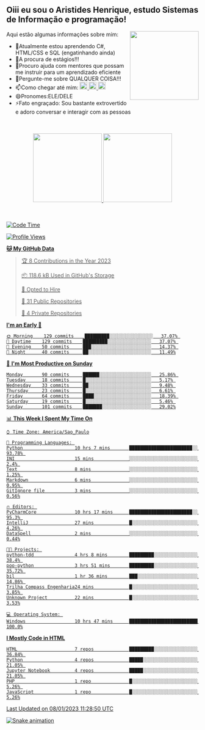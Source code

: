 ## Oiii eu sou o Aristides Henrique, estudo Sistemas de Informação e programação!

<div >
Aqui estão algumas informações sobre mim:<img align="right" height="180em" src="https://user-images.githubusercontent.com/97318481/177042589-45d62122-82a9-4a32-b3a7-87b322825b2f.png">
</div>

- 🌱Atualmente estou aprendendo C#, HTML/CSS e SQL (engatinhando ainda)
- 👯A procura de estágios!!!
- 🤔Procuro ajuda com mentores que possam me instruir para um aprendizado eficiente
- 💬Pergunte-me sobre QUALQUER COISA!!!
- 📫Como chegar até mim:
  <a href="https://www.instagram.com/aryhenry/" target="_blank">
  <img src="https://img.shields.io/badge/-Instagram-%23E4405F?style=for-the-badge&logo=instagram&logoColor=black" height="20px">
  </a>
  <a href="https://www.linkedin.com/in/aristides-henrique/" target="_blank">
  <img src="https://img.shields.io/badge/-LinkedIn-%230077B5?style=for-the-badge&logo=linkedin&logoColor=black" height="20px">
  </a> 
  <a href="mailto:arihenriqueuna@gmail.com">
  <img src="https://img.shields.io/badge/-Gmail-%23333?style=for-the-badge&logo=gmail&logoColor=white" height="20px">
  </a>
- 😄Pronomes:ELE/DELE
- ⚡Fato engraçado: Sou bastante extrovertido e adoro conversar e interagir com as pessoas
<br/>
<br/>
<div align="center">
  <a href="https://github.com/arihenrique">
  <img height="180em" src="https://github-readme-stats.vercel.app/api?username=arihenrique&show_icons=true&theme=dracula&include_all_commits=true&count_private=true"/>
  <img height="180em" src="https://github-readme-stats.vercel.app/api/top-langs/?username=arihenrique&layout=compact&langs_count=7&theme=dracula"/>
</div><br/><br/>

<!--START_SECTION:waka-->
![Code Time](http://img.shields.io/badge/Code%20Time-306%20hrs%2058%20mins-blue)

![Profile Views](http://img.shields.io/badge/Profile%20Views-3-blue)

**🐱 My GitHub Data** 

> 🏆 8 Contributions in the Year 2023
 > 
> 📦 118.6 kB Used in GitHub's Storage 
 > 
> 💼 Opted to Hire
 > 
> 📜 31 Public Repositories 
 > 
> 🔑 4 Private Repositories  
 > 
**I'm an Early 🐤** 

```text
🌞 Morning    129 commits    █████████░░░░░░░░░░░░░░░░   37.07% 
🌇 Daytime    129 commits    █████████░░░░░░░░░░░░░░░░   37.07% 
🌃 Evening    50 commits     ███░░░░░░░░░░░░░░░░░░░░░░   14.37% 
🌙 Night      40 commits     ██░░░░░░░░░░░░░░░░░░░░░░░   11.49%

```
📅 **I'm Most Productive on Sunday** 

```text
Monday       90 commits     ██████░░░░░░░░░░░░░░░░░░░   25.86% 
Tuesday      18 commits     █░░░░░░░░░░░░░░░░░░░░░░░░   5.17% 
Wednesday    33 commits     ██░░░░░░░░░░░░░░░░░░░░░░░   9.48% 
Thursday     23 commits     █░░░░░░░░░░░░░░░░░░░░░░░░   6.61% 
Friday       64 commits     ████░░░░░░░░░░░░░░░░░░░░░   18.39% 
Saturday     19 commits     █░░░░░░░░░░░░░░░░░░░░░░░░   5.46% 
Sunday       101 commits    ███████░░░░░░░░░░░░░░░░░░   29.02%

```


📊 **This Week I Spent My Time On** 

```text
⌚︎ Time Zone: America/Sao_Paulo

💬 Programming Languages: 
Python                   10 hrs 7 mins       ███████████████████████░░   93.78% 
INI                      15 mins             ░░░░░░░░░░░░░░░░░░░░░░░░░   2.4% 
Text                     8 mins              ░░░░░░░░░░░░░░░░░░░░░░░░░   1.25% 
Markdown                 6 mins              ░░░░░░░░░░░░░░░░░░░░░░░░░   0.95% 
GitIgnore file           3 mins              ░░░░░░░░░░░░░░░░░░░░░░░░░   0.56%

🔥 Editors: 
PyCharmCore              10 hrs 17 mins      ███████████████████████░░   95.3% 
IntelliJ                 27 mins             █░░░░░░░░░░░░░░░░░░░░░░░░   4.26% 
DataSpell                2 mins              ░░░░░░░░░░░░░░░░░░░░░░░░░   0.44%

🐱‍💻 Projects: 
python-tdd               4 hrs 8 mins        █████████░░░░░░░░░░░░░░░░   38.4% 
poo-python               3 hrs 51 mins       █████████░░░░░░░░░░░░░░░░   35.72% 
bil                      1 hr 36 mins        ███░░░░░░░░░░░░░░░░░░░░░░   14.86% 
Trilha Compass Engenharia24 mins             █░░░░░░░░░░░░░░░░░░░░░░░░   3.85% 
Unknown Project          22 mins             █░░░░░░░░░░░░░░░░░░░░░░░░   3.53%

💻 Operating System: 
Windows                  10 hrs 47 mins      █████████████████████████   100.0%

```

**I Mostly Code in HTML** 

```text
HTML                     7 repos             █████████░░░░░░░░░░░░░░░░   36.84% 
Python                   4 repos             █████░░░░░░░░░░░░░░░░░░░░   21.05% 
Jupyter Notebook         4 repos             █████░░░░░░░░░░░░░░░░░░░░   21.05% 
PHP                      1 repo              █░░░░░░░░░░░░░░░░░░░░░░░░   5.26% 
JavaScript               1 repo              █░░░░░░░░░░░░░░░░░░░░░░░░   5.26%

```



 Last Updated on 08/01/2023 11:28:50 UTC
<!--END_SECTION:waka-->

![Snake animation](https://github.com/arihenrique/arihenrique/blob/output/github-contribution-grid-snake.svg)

